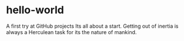 # hello-world
A first try at GitHub projects
Its all about a start. Getting out of inertia is always a Herculean task for its the nature of mankind.
